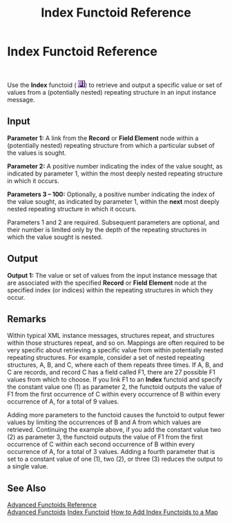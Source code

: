 ﻿---
title: Index Functoid Reference
TOCTitle: Index Functoid Reference
ms:assetid: 06cf4c6b-c5d9-4524-ab7b-3a5c47360095
ms:mtpsurl: https://msdn.microsoft.com/library/Aa547061(v=BTS.80)
ms:contentKeyID: 51526031
ms.date: 08/30/2017
mtps_version: v=BTS.80
---

# Index Functoid Reference

 

Use the **Index** functoid ( ![](images/Aa547061.0f578133-d730-4d60-bc4a-2832c31294b5(BTS.80).jpeg)) to retrieve and output a specific value or set of values from a (potentially nested) repeating structure in an input instance message.

## Input

**Parameter 1:** A link from the **Record** or **Field Element** node within a (potentially nested) repeating structure from which a particular subset of the values is sought.

**Parameter 2:** A positive number indicating the index of the value sought, as indicated by parameter 1, within the most deeply nested repeating structure in which it occurs.

**Parameters 3 – 100:** Optionally, a positive number indicating the index of the value sought, as indicated by parameter 1, within the **next** most deeply nested repeating structure in which it occurs.

Parameters 1 and 2 are required. Subsequent parameters are optional, and their number is limited only by the depth of the repeating structures in which the value sought is nested.

## Output

**Output 1:** The value or set of values from the input instance message that are associated with the specified **Record** or **Field Element** node at the specified index (or indices) within the repeating structures in which they occur.

## Remarks

Within typical XML instance messages, structures repeat, and structures within those structures repeat, and so on. Mappings are often required to be very specific about retrieving a specific value from within potentially nested repeating structures. For example, consider a set of nested repeating structures, A, B, and C, where each of them repeats three times. If A, B, and C are records, and record C has a field called F1, there are 27 possible F1 values from which to choose. If you link F1 to an **Index** functoid and specify the constant value one (1) as parameter 2, the functoid outputs the value of F1 from the first occurrence of C within every occurrence of B within every occurrence of A, for a total of 9 values.

Adding more parameters to the functoid causes the functoid to output fewer values by limiting the occurrences of B and A from which values are retrieved. Continuing the example above, if you add the constant value two (2) as parameter 3, the functoid outputs the value of F1 from the first occurrence of C within each second occurrence of B within every occurrence of A, for a total of 3 values. Adding a fourth parameter that is set to a constant value of one (1), two (2), or three (3) reduces the output to a single value.

## See Also

[Advanced Functoids Reference](advanced-functoids-reference.md)  
[Advanced Functoids](https://msdn.microsoft.com/library/aa561121\(v=bts.80\))  
[Index Functoid](https://msdn.microsoft.com/library/aa547297\(v=bts.80\))  
[How to Add Index Functoids to a Map](https://msdn.microsoft.com/library/aa578354\(v=bts.80\))

